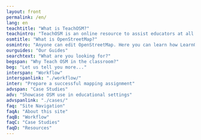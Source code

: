 ```yaml
---
layout: front
permalink: /en/
lang: en
teachtitle: "What is TeachOSM?"
teachintro: "TeachOSM is an online resource to assist educators at all levels to introduce open source mapping, on the OpenStreetMap platform to the classroom. Individual instructors can use the materials provided to develop assignments for their particular discipline and curricular needs.<p/>This site provides the resources help instructors identify, assign, manage and grade a mapping assignment; this includes training documentation for both the instructor and students."
osmtitle: "What is OpenStreetMap?"
osmintro: "Anyone can edit OpenStreetMap. Here you can learn how LearnOSM provides easy to understand, step-by-step guides for you to get started with contributing to OpenStreetMap and using OpenStreetMap and using OpenStreetMap data. If you are interested in running an OpenStreetMap workshop, check out the LearnOSM trainer resources."
ourguides: "Our Guides"
searchtext: "What are you looking for?"
begspan: "Why Teach OSM in the classroom?"
beg: "Let us tell you more..."
interspan: "Workflow"
interspanlink: "./workflow/"
inter: "Prepare a successful mapping assignment"
advspan: "Case Studies"
adv: "Showcase OSM use in educational settings"
advspanlink: "./cases/"
faq: "Site Navigation"
faqA: "About this site"
faqB: "Workflow"
faqC: "Case Studies"
faqD: "Resources"
---
```

